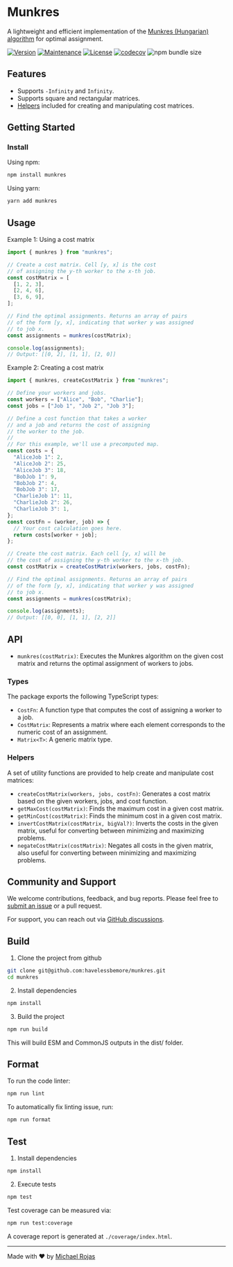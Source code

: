 # Munkres

A lightweight and efficient implementation of the [Munkres (Hungarian) algorithm](https://en.wikipedia.org/wiki/Hungarian_algorithm) for optimal assignment.

[![Version](https://img.shields.io/npm/v/munkres.svg)](https://www.npmjs.com/package/munkres)
[![Maintenance](https://img.shields.io/maintenance/yes/2024.svg)](https://github.com/havelessbemore/munkres/graphs/commit-activity)
[![License](https://img.shields.io/github/license/havelessbemore/munkres.svg)](https://github.com/havelessbemore/munkres/blob/master/LICENSE)
[![codecov](https://codecov.io/gh/havelessbemore/munkres/graph/badge.svg?token=F362G7C9U0)](https://codecov.io/gh/havelessbemore/munkres)
![npm bundle size](https://img.shields.io/bundlephobia/minzip/munkres)

## Features

- Supports `-Infinity` and `Infinity`.
- Supports square and rectangular matrices.
- [Helpers](#helpers) included for creating and manipulating cost matrices.

## Getting Started

### Install

Using npm:

```bash
npm install munkres
```

Using yarn:

```bash
yarn add munkres
```

## Usage

Example 1: Using a cost matrix

```javascript
import { munkres } from "munkres";

// Create a cost matrix. Cell [y, x] is the cost
// of assigning the y-th worker to the x-th job.
const costMatrix = [
  [1, 2, 3],
  [2, 4, 6],
  [3, 6, 9],
];

// Find the optimal assignments. Returns an array of pairs
// of the form [y, x], indicating that worker y was assigned
// to job x.
const assignments = munkres(costMatrix);

console.log(assignments);
// Output: [[0, 2], [1, 1], [2, 0]]
```

Example 2: Creating a cost matrix

```javascript
import { munkres, createCostMatrix } from "munkres";

// Define your workers and jobs.
const workers = ["Alice", "Bob", "Charlie"];
const jobs = ["Job 1", "Job 2", "Job 3"];

// Define a cost function that takes a worker
// and a job and returns the cost of assigning
// the worker to the job.
//
// For this example, we'll use a precomputed map.
const costs = {
  "AliceJob 1": 2,
  "AliceJob 2": 25,
  "AliceJob 3": 18,
  "BobJob 1": 9,
  "BobJob 2": 4,
  "BobJob 3": 17,
  "CharlieJob 1": 11,
  "CharlieJob 2": 26,
  "CharlieJob 3": 1,
};
const costFn = (worker, job) => {
  // Your cost calculation goes here.
  return costs[worker + job];
};

// Create the cost matrix. Each cell [y, x] will be
// the cost of assigning the y-th worker to the x-th job.
const costMatrix = createCostMatrix(workers, jobs, costFn);

// Find the optimal assignments. Returns an array of pairs
// of the form [y, x], indicating that worker y was assigned
// to job x.
const assignments = munkres(costMatrix);

console.log(assignments);
// Output: [[0, 0], [1, 1], [2, 2]]
```

## API

- `munkres(costMatrix)`: Executes the Munkres algorithm on the given cost matrix and returns the optimal assignment of workers to jobs.

### Types

The package exports the following TypeScript types:

- `CostFn`: A function type that computes the cost of assigning a worker to a job.
- `CostMatrix`: Represents a matrix where each element corresponds to the numeric cost of an assignment.
- `Matrix<T>`: A generic matrix type.

### Helpers

A set of utility functions are provided to help create and manipulate cost matrices:

- `createCostMatrix(workers, jobs, costFn)`: Generates a cost matrix based on the given workers, jobs, and cost function.
- `getMaxCost(costMatrix)`: Finds the maximum cost in a given cost matrix.
- `getMinCost(costMatrix)`: Finds the minimum cost in a given cost matrix.
- `invertCostMatrix(costMatrix, bigVal?)`: Inverts the costs in the given matrix, useful for converting between minimizing and maximizing problems.
- `negateCostMatrix(costMatrix)`: Negates all costs in the given matrix, also useful for converting between minimizing and maximizing problems.

## Community and Support

We welcome contributions, feedback, and bug reports. Please feel free to [submit an issue](https://github.com/havelessbemore/munkres/issues) or a pull request.

For support, you can reach out via [GitHub discussions](https://github.com/havelessbemore/munkres/discussions).

## Build

1. Clone the project from github

```bash
git clone git@github.com:havelessbemore/munkres.git
cd munkres
```

2. Install dependencies

```bash
npm install
```

3. Build the project

```bash
npm run build
```

This will build ESM and CommonJS outputs in the dist/ folder.

## Format

To run the code linter:

```bash
npm run lint
```

To automatically fix linting issue, run:

```bash
npm run format
```

## Test

1. Install dependencies

```bash
npm install
```

2. Execute tests

```bash
npm test
```

Test coverage can be measured via:

```bash
npm run test:coverage
```

A coverage report is generated at `./coverage/index.html`.

---

Made with ❤️ by [Michael Rojas](https://github.com/havelessbemore)
